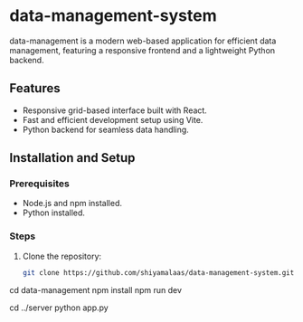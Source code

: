 # data-management-system

data-management is a modern web-based application for efficient data management, featuring a responsive frontend and a lightweight Python backend.

## Features

- Responsive grid-based interface built with React.
- Fast and efficient development setup using Vite.
- Python backend for seamless data handling.

## Installation and Setup

### Prerequisites
- Node.js and npm installed.
- Python installed.

### Steps
1. Clone the repository:
   ```bash
   git clone https://github.com/shiyamalaas/data-management-system.git


cd data-management
npm install
npm run dev

cd ../server
python app.py

